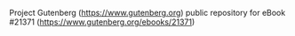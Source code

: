 Project Gutenberg (https://www.gutenberg.org) public repository for eBook #21371 (https://www.gutenberg.org/ebooks/21371)
